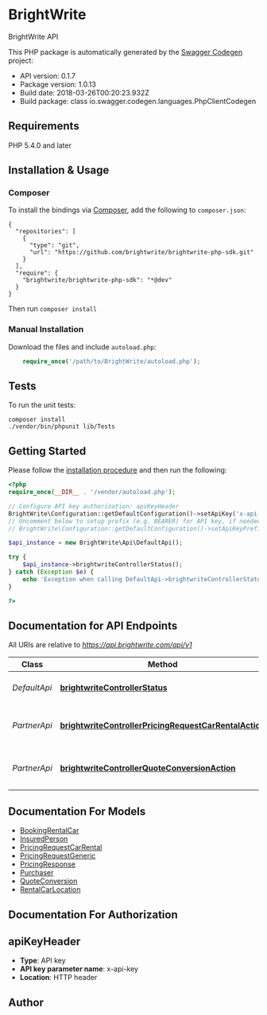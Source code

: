 # BrightWrite
BrightWrite API

This PHP package is automatically generated by the [Swagger Codegen](https://github.com/swagger-api/swagger-codegen) project:

- API version: 0.1.7
- Package version: 1.0.13
- Build date: 2018-03-26T00:20:23.932Z
- Build package: class io.swagger.codegen.languages.PhpClientCodegen

## Requirements

PHP 5.4.0 and later

## Installation & Usage
### Composer

To install the bindings via [Composer](http://getcomposer.org/), add the following to `composer.json`:

```
{
  "repositories": [
    {
      "type": "git",
      "url": "https://github.com/brightwrite/brightwrite-php-sdk.git"
    }
  ],
  "require": {
    "brightwrite/brightwrite-php-sdk": "*@dev"
  }
}
```

Then run `composer install`

### Manual Installation

Download the files and include `autoload.php`:

```php
    require_once('/path/to/BrightWrite/autoload.php');
```

## Tests 

To run the unit tests:

```
composer install
./vendor/bin/phpunit lib/Tests
```

## Getting Started

Please follow the [installation procedure](#installation--usage) and then run the following:

```php
<?php
require_once(__DIR__ . '/vendor/autoload.php');

// Configure API key authorization: apiKeyHeader
BrightWrite\Configuration::getDefaultConfiguration()->setApiKey('x-api-key', 'YOUR_API_KEY');
// Uncomment below to setup prefix (e.g. BEARER) for API key, if needed
// BrightWrite\Configuration::getDefaultConfiguration()->setApiKeyPrefix('x-api-key', 'BEARER');

$api_instance = new BrightWrite\Api\DefaultApi();

try {
    $api_instance->brightwriteControllerStatus();
} catch (Exception $e) {
    echo 'Exception when calling DefaultApi->brightwriteControllerStatus: ', $e->getMessage(), "\n";
}

?>
```

## Documentation for API Endpoints

All URIs are relative to *https://api.brightwrite.com/api/v1*

Class | Method | HTTP request | Description
------------ | ------------- | ------------- | -------------
*DefaultApi* | [**brightwriteControllerStatus**](docs/DefaultApi.md#brightwritecontrollerstatus) | **GET** /status | Health check endpoint
*PartnerApi* | [**brightwriteControllerPricingRequestCarRentalAction**](docs/PartnerApi.md#brightwritecontrollerpricingrequestcarrentalaction) | **POST** /pricingRequestCarRental | Pricing request for a car rental policy
*PartnerApi* | [**brightwriteControllerQuoteConversionAction**](docs/PartnerApi.md#brightwritecontrollerquoteconversionaction) | **PUT** /quoteConversion | Pricing request for car rental business


## Documentation For Models

 - [BookingRentalCar](docs/BookingRentalCar.md)
 - [InsuredPerson](docs/InsuredPerson.md)
 - [PricingRequestCarRental](docs/PricingRequestCarRental.md)
 - [PricingRequestGeneric](docs/PricingRequestGeneric.md)
 - [PricingResponse](docs/PricingResponse.md)
 - [Purchaser](docs/Purchaser.md)
 - [QuoteConversion](docs/QuoteConversion.md)
 - [RentalCarLocation](docs/RentalCarLocation.md)


## Documentation For Authorization


## apiKeyHeader

- **Type**: API key 
- **API key parameter name**: x-api-key
- **Location**: HTTP header


## Author




